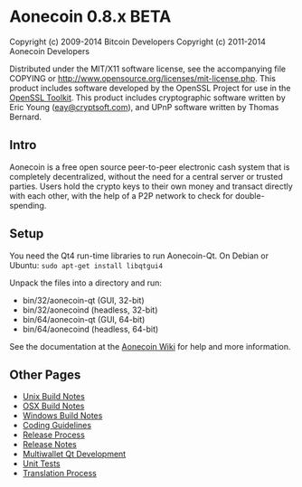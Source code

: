 Aonecoin 0.8.x BETA
====================

Copyright (c) 2009-2014 Bitcoin Developers
Copyright (c) 2011-2014 Aonecoin Developers

Distributed under the MIT/X11 software license, see the accompanying
file COPYING or http://www.opensource.org/licenses/mit-license.php.
This product includes software developed by the OpenSSL Project for use in the [OpenSSL Toolkit](http://www.openssl.org/). This product includes
cryptographic software written by Eric Young ([eay@cryptsoft.com](mailto:eay@cryptsoft.com)), and UPnP software written by Thomas Bernard.


Intro
---------------------
Aonecoin is a free open source peer-to-peer electronic cash system that is
completely decentralized, without the need for a central server or trusted
parties.  Users hold the crypto keys to their own money and transact directly
with each other, with the help of a P2P network to check for double-spending.


Setup
---------------------
You need the Qt4 run-time libraries to run Aonecoin-Qt. On Debian or Ubuntu:
	`sudo apt-get install libqtgui4`

Unpack the files into a directory and run:

- bin/32/aonecoin-qt (GUI, 32-bit)
- bin/32/aonecoind (headless, 32-bit)
- bin/64/aonecoin-qt (GUI, 64-bit)
- bin/64/aonecoind (headless, 64-bit)

See the documentation at the [Aonecoin Wiki](http://aonecoin.info)
for help and more information.


Other Pages
---------------------
- [Unix Build Notes](build-unix.md)
- [OSX Build Notes](build-osx.md)
- [Windows Build Notes](build-msw.md)
- [Coding Guidelines](coding.md)
- [Release Process](release-process.md)
- [Release Notes](release-notes.md)
- [Multiwallet Qt Development](multiwallet-qt.md)
- [Unit Tests](unit-tests.md)
- [Translation Process](translation_process.md)
